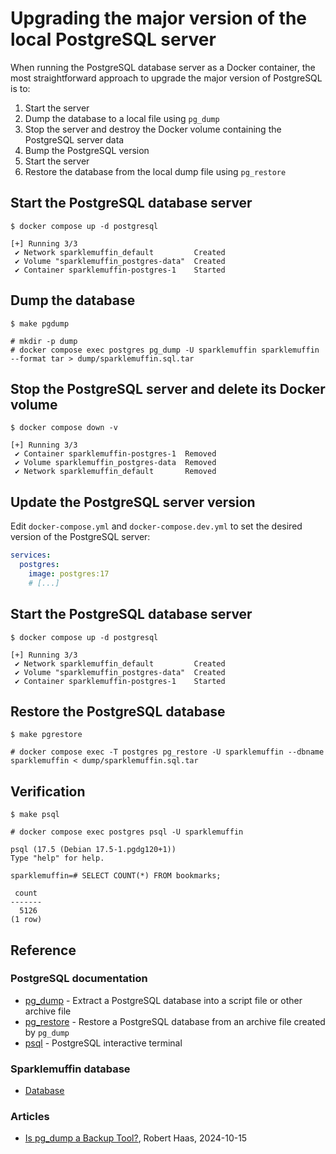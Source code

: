 # Upgrading the major version of the local PostgreSQL server
When running the PostgreSQL database server as a Docker container, the most straightforward approach
to upgrade the major version of PostgreSQL is to:

1. Start the server
2. Dump the database to a local file using `pg_dump`
3. Stop the server and destroy the Docker volume containing the PostgreSQL server data
4. Bump the PostgreSQL version
5. Start the server
6. Restore the database from the local dump file using `pg_restore`


## Start the PostgreSQL database server
```shell
$ docker compose up -d postgresql

[+] Running 3/3
 ✔ Network sparklemuffin_default         Created
 ✔ Volume "sparklemuffin_postgres-data"  Created
 ✔ Container sparklemuffin-postgres-1    Started
```

## Dump the database
```shell
$ make pgdump

# mkdir -p dump
# docker compose exec postgres pg_dump -U sparklemuffin sparklemuffin --format tar > dump/sparklemuffin.sql.tar
```

## Stop the PostgreSQL server and delete its Docker volume
```shell
$ docker compose down -v

[+] Running 3/3
 ✔ Container sparklemuffin-postgres-1  Removed
 ✔ Volume sparklemuffin_postgres-data  Removed
 ✔ Network sparklemuffin_default       Removed
```

## Update the PostgreSQL server version
Edit `docker-compose.yml` and `docker-compose.dev.yml` to set the desired version of the PostgreSQL server:

```yaml
services:
  postgres:
    image: postgres:17
    # [...]
```

## Start the PostgreSQL database server
```shell
$ docker compose up -d postgresql

[+] Running 3/3
 ✔ Network sparklemuffin_default         Created
 ✔ Volume "sparklemuffin_postgres-data"  Created
 ✔ Container sparklemuffin-postgres-1    Started
```

## Restore the PostgreSQL database
```shell
$ make pgrestore

# docker compose exec -T postgres pg_restore -U sparklemuffin --dbname sparklemuffin < dump/sparklemuffin.sql.tar
```

## Verification
```shell
$ make psql

# docker compose exec postgres psql -U sparklemuffin

psql (17.5 (Debian 17.5-1.pgdg120+1))
Type "help" for help.

sparklemuffin=# SELECT COUNT(*) FROM bookmarks;

 count
-------
  5126
(1 row)
```

## Reference
### PostgreSQL documentation
- [pg_dump](https://www.postgresql.org/docs/current/app-pgdump.html) - Extract a PostgreSQL database into a script file or other archive file
- [pg_restore](https://www.postgresql.org/docs/current/app-pgrestore.html) - Restore a PostgreSQL database from an archive file created by `pg_dump`
- [psql](https://www.postgresql.org/docs/17/app-psql.html) - PostgreSQL interactive terminal

### Sparklemuffin database
- [Database](../reference/database.md)

### Articles
- [Is pg_dump a Backup Tool?](https://rhaas.blogspot.com/2024/10/is-pgdump-backup-tool.html), Robert Haas, 2024-10-15

